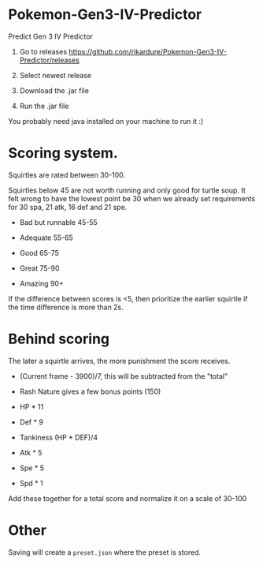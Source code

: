 # Pokemon-Gen3-IV-Predictor
Predict Gen 3 IV Predictor

1. Go to releases
https://github.com/rikardure/Pokemon-Gen3-IV-Predictor/releases

2. Select newest release

3. Download the .jar file

4. Run the .jar file

You probably need java installed on your machine to run it :)


# Scoring system.

Squirtles are rated between 30-100.

Squirtles below 45 are not worth running and only good for turtle soup. It felt wrong to have the lowest point be 30 when we already set requirements for 30 spa, 21 atk, 16 def and 21 spe.

* Bad but runnable 45-55

* Adequate 55-65

* Good 65-75

* Great 75-90

* Amazing 90+

If the difference between scores is <5, then prioritize the earlier squirtle if the time difference is more than 2s.

# Behind scoring

The later a squirtle arrives, the more punishment the score receives.

* (Current frame - 3900)/7, this will be subtracted from the "total"

* Rash Nature gives a few bonus points (150)

* HP * 11

* Def * 9

* Tankiness (HP * DEF)/4

* Atk * 5

* Spe * 5

* Spd * 1

Add these together for a total score and normalize it on a scale of 30-100

# Other

Saving will create a `preset.json` where the preset is stored. 
